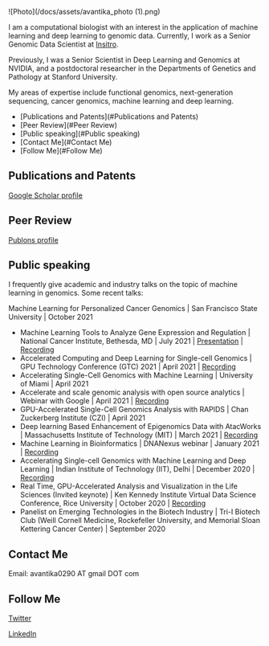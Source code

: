 ![Photo](/docs/assets/avantika_photo (1).png)

I am a computational biologist with an interest in the application of machine learning and deep learning to genomic data. Currently, I work as a Senior Genomic Data Scientist at [Insitro](https://insitro.com).

Previously, I was a Senior Scientist in Deep Learning and Genomics at NVIDIA, and a postdoctoral researcher in the Departments of Genetics and Pathology at Stanford University.

My areas of expertise include functional genomics, next-generation sequencing, cancer genomics, machine learning and deep learning.

- [Publications and Patents](#Publications and Patents)
- [Peer Review](#Peer Review)
- [Public speaking](#Public speaking)
- [Contact Me](#Contact Me)
- [Follow Me](#Follow Me)


## Publications and Patents
<a href="https://scholar.google.com/citations?user=CLgOCOAAAAAJ">Google Scholar profile</a>

## Peer Review
<a href="https://publons.com/researcher/1138815/avantika-lal/peer-review/">Publons profile</a>

## Public speaking
I frequently give academic and industry talks on the topic of machine learning in genomics. Some recent talks:

Machine Learning for Personalized Cancer Genomics | San Francisco State University | October 2021

- Machine Learning Tools to Analyze Gene Expression and Regulation | National Cancer Institute, Bethesda, MD | July 2021 | [Presentation](https://cbiit.github.io/p2p-datasci/attachments/Machine-Learning-Tools-to-Analyze-Gene-Expression-and-Regulation.pdf) | [Recording](https://btep.ccr.cancer.gov/wp-content/uploads/BTEP-AI-Seminar-Series-3-2021-07-15-13-00-58.mp4?_=3)
- Accelerated Computing and Deep Learning for Single-cell Genomics | GPU Technology Conference (GTC) 2021 | April 2021 | [Recording](https://on-demand-gtc.gputechconf.com/gtcnew/sessionview.php?sessionName=dc91274-accelerating+genomics+with+deep+learning)
- Accelerating Single-Cell Genomics with Machine Learning | University of Miami | April 2021
- Accelerate and scale genomic analysis with open source analytics | Webinar with Google | April 2021 | [Recording](https://cloudonair.withgoogle.com/events/genomic-analysis)
- GPU-Accelerated Single-Cell Genomics Analysis with RAPIDS | Chan Zuckerberg Institute (CZI) | April 2021
- Deep learning Based Enhancement of Epigenomics Data with AtacWorks | Massachusetts Institute of Technology (MIT) | March 2021 | [Recording](https://www.youtube.com/watch?v=5usrA2yWQjw)
- Machine Learning in Bioinformatics | DNANexus webinar | January 2021 | [Recording](https://www.dnanexus.com/webinar-ml-in-biomedical-research)
- Accelerating Single-cell Genomics with Machine Learning and Deep Learning | Indian Institute of Technology (IIT), Delhi | December 2020 | [Recording](https://www.youtube.com/watch?v=1_OIXRU71gs)
- Real Time, GPU-Accelerated Analysis and Visualization in the Life Sciences (Invited keynote) | Ken Kennedy Institute Virtual Data Science Conference, Rice University | October 2020 | [Recording](https://www.youtube.com/watch?v=pIAgJW3KYXM)
- Panelist on Emerging Technologies in the Biotech Industry | Tri-I Biotech Club (Weill Cornell Medicine, Rockefeller University, and Memorial Sloan Kettering Cancer Center) | September 2020

## Contact Me
Email: avantika0290 AT gmail DOT com

## Follow Me
<a href="https://twitter.com/lal_avantika">Twitter</a>

<a href="https://www.linkedin.com/in/avantikalal/">LinkedIn</a>


